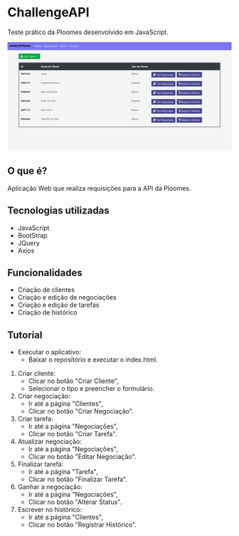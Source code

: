 # ChallengeAPI

Teste prático da Ploomes desenvolvido em JavaScript.

![Homepage](https://github.com/kevinsn/ChallengeAPI/blob/main/.github/homepage.png)

## O que é?

Aplicação Web que realiza requisições para a API 
da Ploomes.

## Tecnologias utilizadas

- JavaScript
- BootStrap
- JQuery
- Axios

## Funcionalidades

- Criação de clientes
- Criação e edição de negociações
- Criação e edição de tarefas
- Criação de histórico

## Tutorial

- Executar o aplicativo:
   - Baixar o repositório e executar o index.html.

1. Criar cliente:
   - Clicar no botão "Criar Cliente",
   - Selecionar o tipo e preencher o formulário.
2. Criar negociação:
   - Ir até a página "Clientes",
   - Clicar no botão "Criar Negociação".
3. Criar tarefa:
   - Ir até a página "Negociações",
   - Clicar no botão "Criar Tarefa".
4. Atualizar negociação:
   - Ir até a página "Negociações",
   - Clicar no botão "Editar Negociação".
5. Finalizar tarefa:
   - Ir até a página "Tarefa",
   - Clicar no botão "Finalizar Tarefa".
6. Ganhar a negociação:
   - Ir até a página "Negociações",
   - Clicar no botão "Alterar Status".
7. Escrever no histórico:
   - Ir até a página "Clientes",
   - Clicar no botão "Registrar Histórico".
  
 


